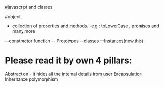 #javascript and classes

#object

- collection of properties and methods.
  -e.g : toLowerCase , promises and many more

--constructor function
-- Prototypes
--classes
--Instances(new,this)

# Please read it by own 4 pillars:

Abstraction - it hides all the internal details from user
Encapsulation  
Inheritance
polymorphism
